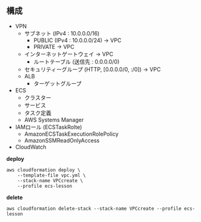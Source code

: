 ## 構成

- VPN
    - サブネット (IPv4 : 10.0.0.0/16)
        - PUBLIC (IPv4 : 10.0.0.0/24) -> VPC
        - PRIVATE -> VPC
    - インターネットゲートウェイ -> VPC
        - ルートテーブル (送信先 : 0.0.0.0/0)
    - セキュリティーグループ (HTTP, [0.0.0.0/0, :/0]) -> VPC
    - ALB
        - ターゲットグループ
- ECS
    - クラスター
    - サービス
    - タスク定義
    - AWS Systems Manager
- IAMロール (ECSTaskRolte)
    - AmazonECSTaskExecutionRolePolicy
    - AmazonSSMReadOnlyAccess
- CloudWatch


**deploy**
```
aws cloudformation deploy \
    --template-file vpc.yml \
    --stack-name VPCcreate \
    --profile ecs-lesson
```
**delete**
```
aws cloudformation delete-stack --stack-name VPCcreate --profile ecs-lesson
```
